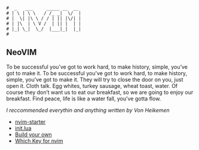 ```text
#  _   ___     _____ __  __
# | \ | \ \   / /_ _|  \/  |
# |  \| |\ \ / / | || |\/| |
# | |\  | \ V /  | || |  | |
# |_| \_|  \_/  |___|_|  |_|
#
```

## NeoVIM

To be successful you’ve got to work hard, to make history, simple, you’ve got to make it. To be successful
you’ve got to work hard, to make history, simple, you’ve got to make it. They will try to close the door on
you, just open it. Cloth talk. Egg whites, turkey sausage, wheat toast, water. Of course they don’t want us to
eat our breakfast, so we are going to enjoy our breakfast. Find peace, life is like a water fall, you’ve gotta
flow.

*I reccommended everythin and anything written by Von Heikemen*

* [nvim-starter](https://github.com/VonHeikemen/nvim-starter)
* [init.lua](https://gist.github.com/VonHeikemen/8fc2aa6da030757a5612393d0ae060bd)
* [Build your own](https://vonheikemen.github.io/devlog/tools/build-your-first-lua-config-for-neovim/)
* [Which Key for nvim](https://github.com/folke/which-key.nvim)
